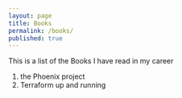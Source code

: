 ```yaml
---
layout: page
title: Books
permalink: /books/
published: true
---
```

This is a list of the Books I have read in my career
1. the Phoenix project
2. Terraform up and running
